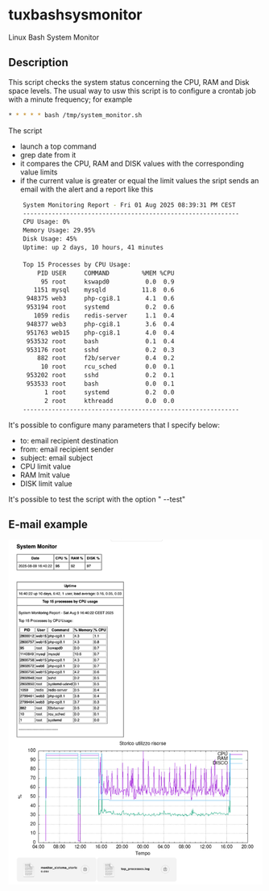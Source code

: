 # tuxbashsysmonitor
Linux Bash System Monitor

## Description

This script checks the system status concerning the CPU, RAM and Disk space levels.
The usual way to usw this script is to configure a crontab job with a minute frequency; for example
```bash
* * * * * bash /tmp/system_monitor.sh
```

The script
- launch a top command
- grep date from it
- it compares the CPU, RAM and DISK values with the corresponding value limits
- if the current value is greater or equal the limit values the sript sends an email with the alert and a report like this

```bash    
    System Monitoring Report - Fri 01 Aug 2025 08:39:31 PM CEST
    ------------------------------------------------------------
    CPU Usage: 0%
    Memory Usage: 29.95%
    Disk Usage: 45%
    Uptime: up 2 days, 10 hours, 41 minutes
    
    Top 15 Processes by CPU Usage:
        PID USER     COMMAND         %MEM %CPU
         95 root     kswapd0          0.0  0.9
       1151 mysql    mysqld          11.8  0.6
     948375 web3     php-cgi8.1       4.1  0.6
     953194 root     systemd          0.2  0.6
       1059 redis    redis-server     1.1  0.4
     948377 web3     php-cgi8.1       3.6  0.4
     951763 web15    php-cgi8.1       4.0  0.4
     953532 root     bash             0.1  0.4
     953176 root     sshd             0.2  0.3
        882 root     f2b/server       0.4  0.2
         10 root     rcu_sched        0.0  0.1
     953202 root     sshd             0.2  0.1
     953533 root     bash             0.0  0.1
          1 root     systemd          0.2  0.0
          2 root     kthreadd         0.0  0.0
    ------------------------------------------------------------
```

  
It's possible to configure many parameters that I specify below:
- to: email recipient destination
- from: email recipient sender
- subject: email subject
- CPU limit value
- RAM lmit value
- DISK limit value

It's possible to test the script with the option " --test"

## E-mail example
![Email example](https://github.com/wallaceer/tuxbashsysmonitor/blob/main/tuxbashsysmonitor-email-example.png "Email example")

